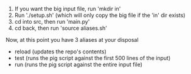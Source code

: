
1. If you want the big input file, run 'mkdir in'
2. Run './setup.sh' (which will only copy the big file if the 'in' dir exists)
3. cd into src, then run 'main.py'
4. cd back, then run 'source aliases.sh'

Now, at this point you have 3 aliases at your disposal
* reload (updates the repo's contents)
* test (runs the pig script against the first 500 lines of the input)
* run (runs the pig script against the entire input file)

